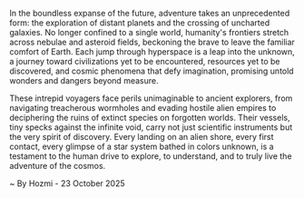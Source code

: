 
In the boundless expanse of the future, adventure takes an unprecedented form: the exploration of distant planets and the crossing of uncharted galaxies. No longer confined to a single world, humanity's frontiers stretch across nebulae and asteroid fields, beckoning the brave to leave the familiar comfort of Earth. Each jump through hyperspace is a leap into the unknown, a journey toward civilizations yet to be encountered, resources yet to be discovered, and cosmic phenomena that defy imagination, promising untold wonders and dangers beyond measure.

These intrepid voyagers face perils unimaginable to ancient explorers, from navigating treacherous wormholes and evading hostile alien empires to deciphering the ruins of extinct species on forgotten worlds. Their vessels, tiny specks against the infinite void, carry not just scientific instruments but the very spirit of discovery. Every landing on an alien shore, every first contact, every glimpse of a star system bathed in colors unknown, is a testament to the human drive to explore, to understand, and to truly live the adventure of the cosmos.

~ By Hozmi - 23 October 2025
